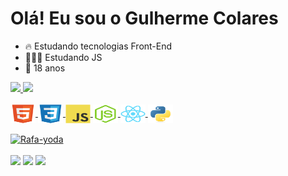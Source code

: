 # Olá! Eu sou o Gulherme Colares 

- 🔥 Estudando tecnologias Front-End
- 👨🏻‍💻 Estudando JS
- 🐲 18 anos

<!-- GitHub Stats -->
<div>
  <a href="https://github.com/gcolares95">
  <img height="170em" src="https://github-readme-stats.vercel.app/api?username=gcolares95&show_icons=true&theme=tokyonight&include_all_commits=true&count_private=true"/>
  <img height="170em" src="https://github-readme-stats.vercel.app/api/top-langs/?username=gcolares95&layout=compact&langs_count=7&theme=tokyonight"/>
</div>

<!-- Icones de linguagens de programação -->
<div style="display: inline_block"><br>
   <img align="center" alt="guilherme-html5" height="30" width="40" src="https://github.com/devicons/devicon/blob/master/icons/html5/html5-original.svg">
   <img align="center" alt="guilherme-css3" height="30" width="40" src="https://github.com/devicons/devicon/blob/master/icons/css3/css3-original.svg">
   <img align="center" alt="guilherme-js" height="30" width="40" src="https://github.com/devicons/devicon/blob/master/icons/javascript/javascript-original.svg">
   <img align="center" alt="guilherme-nodejs" height="30" width="40" src="https://github.com/devicons/devicon/blob/master/icons/nodejs/nodejs-original.svg">
   <img align="center" alt="guilherme-react" height="30" width="40" src="https://github.com/devicons/devicon/blob/master/icons/react/react-original.svg">
   <img align="center" alt="guilherme-python" height="30" width="40" src="https://github.com/devicons/devicon/blob/master/icons/python/python-original.svg">
   <br><br>
   <img display="center" alt="Rafa-yoda" height="200" width="300" src="https://64.media.tumblr.com/a8a17c989a9ef0fb1c689adb569b9564/d53c93fa07188bc5-4f/s640x960/9e91121675c2800e613649bb5b955c94d0bb1ec3.gifv">
</div>
	
<br>

<!-- 	Redes sociais e cobrinha -->
<div> 
  <a href="https://www.linkedin.com/in/gcolares95/" target="_blank"><img src="https://img.shields.io/badge/LinkedIn-0077B5?style=for-the-badge&logo=linkedin&logoColor=white"></a>
  <a href="https://www.instagram.com/gcolares95/" target="_blank"><img src="https://img.shields.io/badge/Instagram-E4405F?style=for-the-badge&logo=instagram&logoColor=white"></a>
  <a href="https://www.facebook.com/guilherme.colares.5895/" target="_blank"><img src="https://img.shields.io/badge/Facebook-1877F2?style=for-the-badge&logo=facebook&logoColor=white"></a>
	
	
  
 
 
<!-- ![Snake animation](https://github.com/rafaballerini/rafaballerini/blob/output/github-contribution-grid-snake.svg) -->
</div>
	
	
	
	
  
<!-- 🚀 "You are the size of your dream" ~ **Evandro Guedes** 🚀 -->
